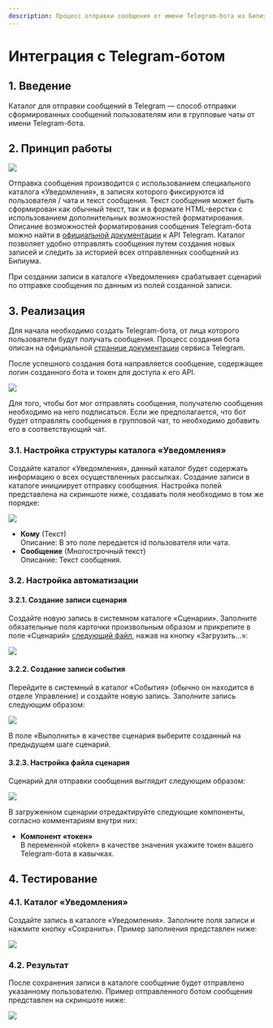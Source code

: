 ```yaml
---
description: Процесс отправки сообщения от имени Telegram-бота из Бипиума.
---
```


# Интеграция с Telegram-ботом

## 1. Введение

Каталог для отправки сообщений в Telegram — способ отправки сформированных сообщений пользователям или в групповые чаты от имени Telegram-бота.

## **2. Принцип работы**

![](../../../../.gitbook/assets/9.jpg)

Отправка сообщения производится с использованием специального каталога «Уведомления», в записях которого фиксируются id пользователя / чата и текст сообщения. Текст сообщения может быть сформирован как обычный текст, так и в формате HTML-верстки с использованием дополнительных возможностей форматирования. Описание возможностей форматирования сообщения Telegram-бота можно найти в [официальной документации](https://telegram-bot-sdk.readme.io/reference/sendmessage) к API Telegram. Каталог позволяет удобно отправлять сообщения путем создания новых записей и следить за историей всех отправленных сообщений из Бипиума.

При создании записи в каталоге «Уведомления» срабатывает сценарий по отправке сообщения по данным из полей созданной записи.

## **3. Реализация**

Для начала необходимо создать Telegram-бота, от лица которого пользователи будут получать сообщения. Процесс создания бота описан на официальной [странице документации](https://core.telegram.org/bots#3-how-do-i-create-a-bot) сервиса Telegram.

После успешного создания бота направляется сообщение, содержащее логин созданного бота и токен для доступа к его API.

![](<../../../../.gitbook/assets/2 (1) (3) (1).png>)

Для того, чтобы бот мог отправлять сообщения, получателю сообщения необходимо на него подписаться. Если же предполагается, что бот будет отправлять сообщения в групповой чат, то необходимо добавить его в соответствующий чат.

### 3.1. Настройка структуры каталога «Уведомления»

Создайте каталог «Уведомления», данный каталог будет содержать информацию о всех осуществленных рассылках. Создание записи в каталоге инициирует отправку сообщения. Настройка полей представлена на скриншоте ниже, создавать поля необходимо в том же порядке:

![](<../../../../.gitbook/assets/1 (2) (1) (1).png>)

* **Кому** (Текст)\
  Описание: В это поле передается id пользователя или чата.
* **Сообщение** (Многострочный текст)\
  Описание: Текст сообщения.

### **3.2. Настройка автоматизации**

#### **3.2.1. Создание записи сценария**

Создайте новую запись в системном каталоге «Сценарии». Заполните обязательные поля карточки произвольным образом и прикрепите в поле «Сценарий» [следующий файл](https://drive.google.com/file/d/1Fwtl3MziM2Ub1u5uyGCo7TAhdfONzxA\_/view?usp=sharing), нажав на кнопку «Загрузить…»:

![](<../../../../.gitbook/assets/Загрузить сценарий (3).png>)

#### **3.2.2. Создание записи события**

Перейдите в системный в каталог «События» (обычно он находится в отделе Управление) и создайте новую запись. Заполните запись следующим образом:

![](<../../../../.gitbook/assets/3 (6).png>)

В поле «Выполнить» в качестве сценария выберите созданный на предыдущем шаге сценарий.

#### **3.2.3. Настройка файла сценария**

Сценарий для отправки сообщения выглядит следующим образом:

![](<../../../../.gitbook/assets/8 (4) (1).png>)

В загруженном сценарии отредактируйте следующие компоненты, согласно комментариям внутри них:

* **Компонент «токен»**\
  В переменной «token» в качестве значения укажите токен вашего Telegram-бота в кавычках.

## **4. Тестирование**

### 4.1. Каталог «Уведомления»

Создайте запись в каталоге «Уведомления». Заполните поля записи и нажмите кнопку «Сохранить». Пример заполнения представлен ниже:

![](<../../../../.gitbook/assets/10 (1) (1) (1).png>)

### **4.2. Результат**

После сохранения записи в каталоге сообщение будет отправлено указанному пользователю. Пример отправленного ботом сообщения представлен на скриншоте ниже:

![](<../../../../.gitbook/assets/11 (2).png>)

